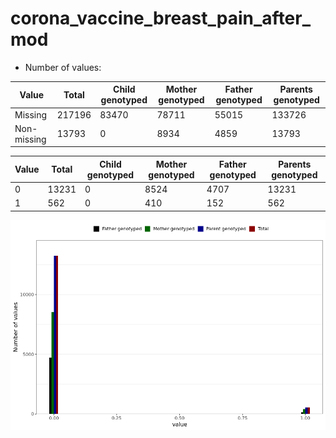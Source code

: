 # corona_vaccine_breast_pain_after_mod
- Number of values:

| Value | Total | Child genotyped | Mother genotyped | Father genotyped | Parents genotyped |
| ----- | ----- | --------------- | ---------------- | ---------------- |---------------- |
| Missing | 217196 | 83470 | 78711 | 55015 | 133726 |
| Non-missing | 13793 | 0 | 8934 | 4859 | 13793 |

| Value | Total | Child genotyped | Mother genotyped | Father genotyped | Parents genotyped |
| ----- | ----- | --------------- | ---------------- | ---------------- |---------------- |
| 0 | 13231 | 0 | 8524 | 4707 | 13231 |
| 1 | 562 | 0 | 410 | 152 | 562 |



![](corona_vaccine_breast_pain_after_mod_n.png)



